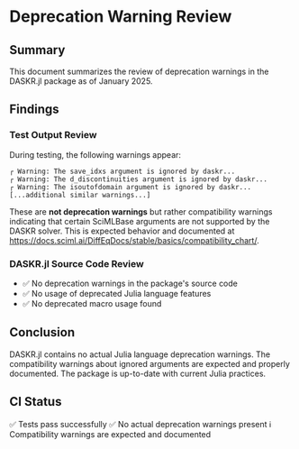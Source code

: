 # Deprecation Warning Review

## Summary
This document summarizes the review of deprecation warnings in the DASKR.jl package as of January 2025.

## Findings

### Test Output Review
During testing, the following warnings appear:
```
┌ Warning: The save_idxs argument is ignored by daskr...
┌ Warning: The d_discontinuities argument is ignored by daskr...
┌ Warning: The isoutofdomain argument is ignored by daskr...
[...additional similar warnings...]
```

These are **not deprecation warnings** but rather compatibility warnings indicating that certain SciMLBase arguments are not supported by the DASKR solver. This is expected behavior and documented at https://docs.sciml.ai/DiffEqDocs/stable/basics/compatibility_chart/.

### DASKR.jl Source Code Review
- ✅ No deprecation warnings in the package's source code
- ✅ No usage of deprecated Julia language features
- ✅ No deprecated macro usage found

## Conclusion
DASKR.jl contains no actual Julia language deprecation warnings. The compatibility warnings about ignored arguments are expected and properly documented. The package is up-to-date with current Julia practices.

## CI Status
✅ Tests pass successfully
✅ No actual deprecation warnings present
ℹ️ Compatibility warnings are expected and documented
